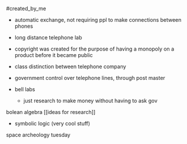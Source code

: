 #created_by_me 

- automatic exchange, not requiring ppl to make connections between phones 

- long distance telephone lab 

- copyright was created for the purpose of having a monopoly on a product before it became public 

- class distinction between telephone company 

- government control over telephone lines, through post master 

- bell labs
	- just research to make money without having to ask gov 

bolean algebra [[ideas for research]]
- symbolic logic (very cool stuff)

space archeology tuesday 
